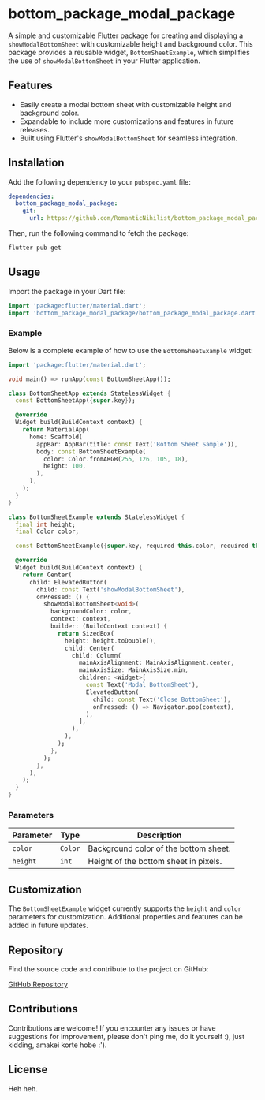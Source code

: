 # bottom_package_modal_package

A simple and customizable Flutter package for creating and displaying a `showModalBottomSheet` with customizable height and background color. This package provides a reusable widget, `BottomSheetExample`, which simplifies the use of `showModalBottomSheet` in your Flutter application.

## Features

- Easily create a modal bottom sheet with customizable height and background color.
- Expandable to include more customizations and features in future releases.
- Built using Flutter's `showModalBottomSheet` for seamless integration.

## Installation

Add the following dependency to your `pubspec.yaml` file:

```yaml
dependencies:
  bottom_package_modal_package:
    git:
      url: https://github.com/RomanticNihilist/bottom_package_modal_package
```

Then, run the following command to fetch the package:

```bash
flutter pub get
```

## Usage

Import the package in your Dart file:

```dart
import 'package:flutter/material.dart';
import 'bottom_package_modal_package/bottom_package_modal_package.dart';
```

### Example

Below is a complete example of how to use the `BottomSheetExample` widget:

```dart
import 'package:flutter/material.dart';

void main() => runApp(const BottomSheetApp());

class BottomSheetApp extends StatelessWidget {
  const BottomSheetApp({super.key});

  @override
  Widget build(BuildContext context) {
    return MaterialApp(
      home: Scaffold(
        appBar: AppBar(title: const Text('Bottom Sheet Sample')),
        body: const BottomSheetExample(
          color: Color.fromARGB(255, 126, 105, 18),
          height: 100,
        ),
      ),
    );
  }
}

class BottomSheetExample extends StatelessWidget {
  final int height;
  final Color color;

  const BottomSheetExample({super.key, required this.color, required this.height});

  @override
  Widget build(BuildContext context) {
    return Center(
      child: ElevatedButton(
        child: const Text('showModalBottomSheet'),
        onPressed: () {
          showModalBottomSheet<void>(
            backgroundColor: color,
            context: context,
            builder: (BuildContext context) {
              return SizedBox(
                height: height.toDouble(),
                child: Center(
                  child: Column(
                    mainAxisAlignment: MainAxisAlignment.center,
                    mainAxisSize: MainAxisSize.min,
                    children: <Widget>[
                      const Text('Modal BottomSheet'),
                      ElevatedButton(
                        child: const Text('Close BottomSheet'),
                        onPressed: () => Navigator.pop(context),
                      ),
                    ],
                  ),
                ),
              );
            },
          );
        },
      ),
    );
  }
}
```

### Parameters

| Parameter | Type   | Description                        |
|-----------|--------|------------------------------------|
| `color`   | `Color`| Background color of the bottom sheet. |
| `height`  | `int`  | Height of the bottom sheet in pixels. |

## Customization

The `BottomSheetExample` widget currently supports the `height` and `color` parameters for customization. Additional properties and features can be added in future updates.

## Repository

Find the source code and contribute to the project on GitHub:

[GitHub Repository](https://github.com/RomanticNihilist/bottom_package_modal_package)

## Contributions

Contributions are welcome! If you encounter any issues or have suggestions for improvement, please don't ping me, do it yourself :), just kidding, amakei korte hobe :').

## License

Heh heh.
